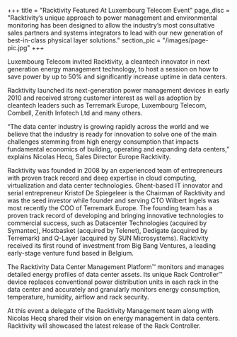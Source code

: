 +++
title = "Racktivity Featured At Luxembourg Telecom Event"
page_disc = "Racktivity’s unique approach to power management and environmental monitoring has been designed to allow the industry’s most consultative sales partners and systems integrators to lead with our new generation of best-in-class physical layer solutions."
section_pic = "/images/page-pic.jpg"
+++


Luxembourg Telecom invited Racktivity, a cleantech innovator in next generation energy management technology, to host a session on how to save power by up to 50% and significantly increase uptime in data centers.

Racktivity launched its next-generation power management devices in early 2010 and received strong customer interest as well as adoption by cleantech leaders such as Terremark Europe, Luxembourg Telecom, Combell, Zenith Infotech Ltd and many others.

“The data center industry is growing rapidly across the world and we believe that the industry is ready for innovation to solve one of the main challenges stemming from high energy consumption that impacts fundamental economics of building, operating and expanding data centers,” explains Nicolas Hecq, Sales Director Europe Racktivity.

Racktivity was founded in 2008 by an experienced team of entrepreneurs with proven track record and deep expertise in cloud computing, virtualization and data center technologies. Ghent-based IT innovator and serial entrepreneur Kristof De Spiegeleer is the Chairman of Racktivity and was the seed investor while founder and serving CTO Wilbert Ingels was most recently the COO of Terremark Europe. The founding team has a proven track record of developing and bringing innovative technologies to commercial success, such as Datacenter Technologies (acquired by Symantec), Hostbasket (acquired by Telenet), Dedigate (acquired by Terremark) and Q-Layer (acquired by SUN Microsystems). Racktivity received its first round of investment from Big Bang Ventures, a leading early-stage venture fund based in Belgium.

The Racktivity Data Center Management Platform™ monitors and manages detailed energy profiles of data center assets. Its unique Rack Controller™ device replaces conventional power distribution units in each rack in the data center and accurately and granularly monitors energy consumption, temperature, humidity, airflow and rack security.

At this event a delegate of the Racktivity Management team along with Nicolas Hecq shared their vision on energy management in data centers. Racktivity will showcased the latest release of the Rack Controller.